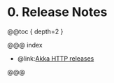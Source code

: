 # 0. Release Notes

@@toc { depth=2 }

@@@ index

* @link:[Akka HTTP releases](https://doc.akka.io/docs/akka-http/10.2/release-notes/index.html)

@@@
